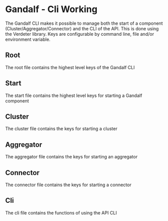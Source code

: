 # Gandalf - Cli Working

The Gandalf CLI makes it possible to manage both the start of a component (Cluster/Aggregator/Connector) and the CLI of the API. This is done using the Verdeter library. Keys are configurable by command line, file and/or environment variable.

## Root

The root file contains the highest level keys of the Gandalf CLI

## Start

The start file contains the highest level keys for starting a Gandalf component

## Cluster

The cluster file contains the keys for starting a cluster

## Aggregator

The aggregator file contains the keys for starting an aggregator

## Connector

The connector file contains the keys for starting a connector

## Cli

The cli file contains the functions of using the API CLI